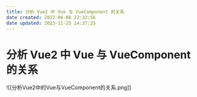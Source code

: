 ```yaml
---
title: 分析 Vue2 中 Vue 与 VueComponent 的关系
date created: 2022-06-06 22:32:56
date updated: 2023-11-25 14:37:23
---
```


# 分析 Vue2 中 Vue 与 VueComponent 的关系

![[分析Vue2中的Vue与VueComponent的关系.png]]
